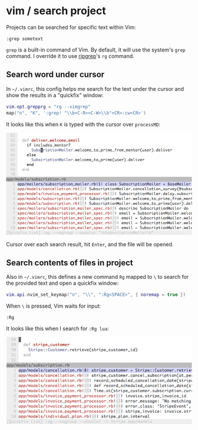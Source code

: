 # vim / search project

Projects can be searched for specific text within Vim:

```
:grep sometext
```

`grep` is a built-in command of Vim.
By default, it will use the system's `grep` command.
I override it to use
[ripgrep](https://github.com/BurntSushi/ripgrep/)'s
`rg` command.

## Search word under cursor

In `~/.vimrc`, this config helps me search for the text under the cursor
and show the results in a "quickfix" window:

```lua
vim.opt.grepprg = "rg --vimgrep"
map("n", "K", ':grep! "\\b<C-R><C-W>\\b"<CR>:cw<CR>')
```

It looks like this when `K`
is typed with the cursor over `processMD`:

![Vim quickfix under cursor](/images/quickfix-under-cursor.png)

Cursor over each search result, hit `Enter`, and the file will be opened.

## Search contents of files in project

Also in `~/.vimrc`, this defines a new command `Rg` mapped to `\` to search for
the provided text and open a quickfix window:

```lua
vim.api.nvim_set_keymap("n", "\\", ":Rg<SPACE>", { noremap = true })
```

When `\` is pressed, Vim waits for input:

```vim
:Rg
```

It looks like this when I search for `:Rg lua`:

![Vim qickfix window with search results](/images/quickfix-custom-command.png)
